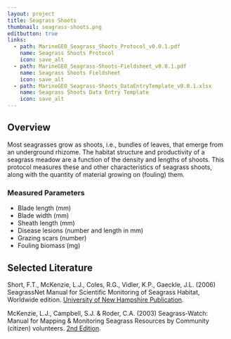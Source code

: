 ```yaml
---
layout: project
title: Seagrass Shoots
thumbnail: seagrass-shoots.png
editbutton: true
links:
  - path: MarineGEO_Seagrass_Shoots_Protocol_v0.0.1.pdf
    name: Seagrass Shoots Protocol
    icon: save_alt
  - path: MarineGEO_Seagrass-Shoots-Fieldsheet_v0.0.1.pdf
    name: Seagrass Shoots Fieldsheet
    icon: save_alt
  - path: MarineGEO_Seagrass-Shoots_DataEntryTemplate_v0.0.1.xlsx
    name: Seagrass Shoots Data Entry Template
    icon: save_alt
---
```


## Overview
Most seagrasses grow as shoots, i.e., bundles of leaves, that emerge from an underground rhizome. The habitat structure and productivity of a seagrass meadow are a function of the density and lengths of shoots. This protocol measures these and other characteristics of seagrass shoots, along with the quantity of material growing on (fouling) them. 

### Measured Parameters
  - Blade length (mm)
  - Blade width (mm)
  - Sheath length (mm)
  - Disease lesions (number and length in mm)
  - Grazing scars (number)
  - Fouling biomass (mg)

## Selected Literature

Short,  F.T.,  McKenzie,  L.J.,  Coles,  R.G.,  Vidler,  K.P., Gaeckle,  J.L.  (2006) SeagrassNet   Manual   for   Scientific   Monitoring   of   Seagrass   Habitat,  Worldwide edition. [University of New Hampshire Publication](http://www.seagrassnet.org/sites/default/files/SeagrassNet_Manual_2006_Worldwide.pdf).

McKenzie, L.J., Campbell, S.J. & Roder, C.A. (2003) Seagrass-Watch: Manual for Mapping & Monitoring Seagrass Resources by Community (citizen) volunteers. [2nd Edition](http://www.seagrasswatch.org/Methods/Manuals/SeagrassWatch_monitoring_guidelines_2ndEdition.pdf).
